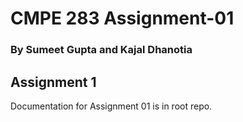 <h1>CMPE 283 Assignment-01</h1>
<h3>By Sumeet Gupta and Kajal Dhanotia</h3>

<h2>Assignment 1</h2>
Documentation for Assignment 01 is in root repo.
